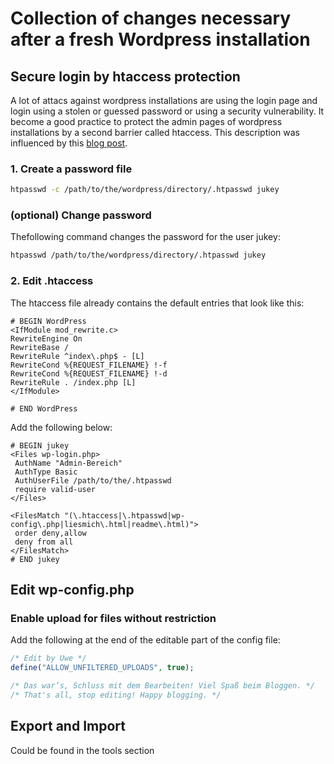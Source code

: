 # Collection of changes necessary after a fresh Wordpress installation

## Secure login by htaccess protection

A lot of attacs against wordpress installations are using the login
page and login using a stolen or guessed password or using a security
vulnerability. It become a good practice to protect the admin pages
of wordpress installations by a second barrier called htaccess. This
description was influenced by this [blog post](http://www.chefblogger.me/2013/10/08/anleitung-wordpress-adminbereich-mit-htaccess-absichern/).

### 1. Create a password file

```bash
htpasswd -c /path/to/the/wordpress/directory/.htpasswd jukey
```

### (optional) Change password

Thefollowing command changes the password for the user jukey:

```bash
htpasswd /path/to/the/wordpress/directory/.htpasswd jukey
```

### 2. Edit .htaccess

The htaccess file already contains the default entries that look like
this:

```
# BEGIN WordPress
<IfModule mod_rewrite.c>
RewriteEngine On
RewriteBase /
RewriteRule ^index\.php$ - [L]
RewriteCond %{REQUEST_FILENAME} !-f
RewriteCond %{REQUEST_FILENAME} !-d
RewriteRule . /index.php [L]
</IfModule>

# END WordPress
```

Add the following below:

```
# BEGIN jukey
<Files wp-login.php>
 AuthName "Admin-Bereich"
 AuthType Basic
 AuthUserFile /path/to/the/.htpasswd
 require valid-user
</Files>

<FilesMatch "(\.htaccess|\.htpasswd|wp-config\.php|liesmich\.html|readme\.html)">
 order deny,allow
 deny from all
</FilesMatch>
# END jukey
```

## Edit wp-config.php

### Enable upload for files without restriction

Add the following at the end of the editable part of the config file:

```php
/* Edit by Uwe */
define("ALLOW_UNFILTERED_UPLOADS", true);

/* Das war’s, Schluss mit dem Bearbeiten! Viel Spaß beim Bloggen. */
/* That's all, stop editing! Happy blogging. */
```

## Export and Import

Could be found in the tools section
